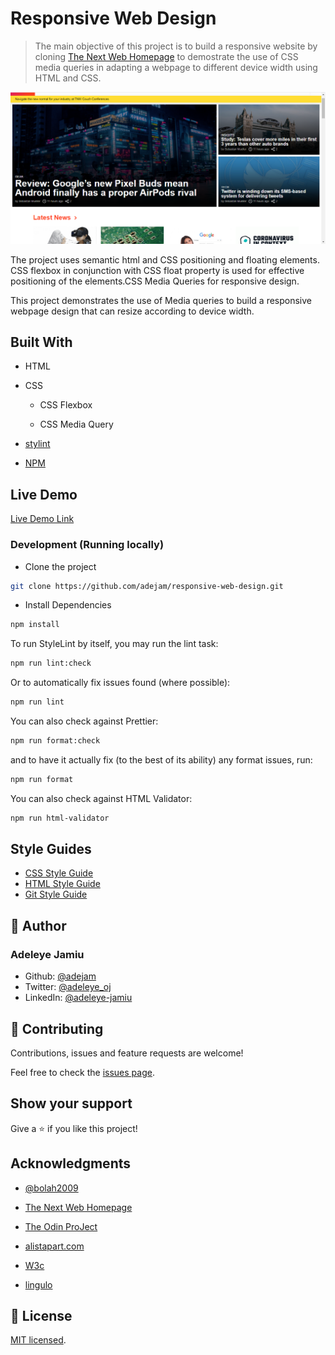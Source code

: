 # Responsive Web Design

> The main objective of this project is to build a responsive website by cloning [The Next Web Homepage](https://thenextweb.com/) to demostrate the use of CSS media queries in adapting a webpage to different device width using HTML and CSS.

![screenshot](/images/screenshot.png)

The project uses semantic html and CSS positioning and floating elements. CSS flexbox in conjunction with CSS float property is used for effective positioning of the elements.CSS Media Queries for responsive design.

This project demonstrates the use of Media queries to build a responsive webpage design that can resize according to device width.

## Built With

- HTML

- CSS

  - CSS Flexbox

  - CSS Media Query

- [stylint](https://stylelint.io/)

- [NPM](https://www.npmjs.com/)

## Live Demo

[Live Demo Link](https://adejam.github.io/responsive-web-design/index.html)

### Development (Running locally)

- Clone the project

```bash
git clone https://github.com/adejam/responsive-web-design.git

```

- Install Dependencies

```bash
npm install
```

To run StyleLint by itself, you may run the lint task:

```bash
npm run lint:check
```

Or to automatically fix issues found (where possible):

```bash
npm run lint
```

You can also check against Prettier:

```bash
npm run format:check
```

and to have it actually fix (to the best of its ability) any format issues, run:

```bash
npm run format
```

You can also check against HTML Validator:

```bash
npm run html-validator
```

## Style Guides

- [CSS Style Guide](http://udacity.github.io/frontend-nanodegree-styleguide/css.html)
- [HTML Style Guide](http://udacity.github.io/frontend-nanodegree-styleguide/index.html)
- [Git Style Guide](https://udacity.github.io/git-styleguide/)

## 👤 Author

### Adeleye Jamiu

- Github: [@adejam](http://github.com/adejam)
- Twitter: [@adeleye_oj](https://twitter.com/Adeleye_oj)
- LinkedIn: [@adeleye-jamiu](https://linkedin.com/in/adeleye-jamiu)

## 🤝 Contributing

Contributions, issues and feature requests are welcome!

Feel free to check the [issues page](../../issues).

## Show your support

Give a ⭐️ if you like this project!

## Acknowledgments

- [@bolah2009](http://github.com/bolah2009)

- [The Next Web Homepage](https://thenextweb.com/)

- [The Odin ProJect](https://www.theodinproject.com/courses/html5-and-css3/lessons/building-with-responsive-design?ref=lnav)

- [alistapart.com](https://alistapart.com/article/responsive-web-design/)

- [W3c](https://www.w3.org/)

- [lingulo](https://www.lingulo.com/tutorials/css/how-to-build-a-html5-website-from-scratch)

## 📝 License

[MIT licensed](./LICENSE).
